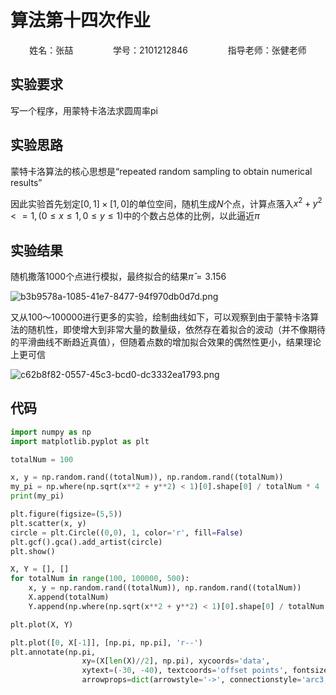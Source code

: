 # 算法第十四次作业

<center>姓名：张喆	&emsp;&emsp;&emsp;&emsp;	学号：2101212846	&emsp;&emsp;&emsp;&emsp;	指导老师：张健老师</center>

## 实验要求

写一个程序，用蒙特卡洛法求圆周率pi

## 实验思路

蒙特卡洛算法的核心思想是“repeated random sampling to obtain numerical results”

因此实验首先划定$[0,1]\times[1,0]$的单位空间，随机生成$N$个点，计算点落入$x^2+y^2<=1, (0 \leq x \leq 1,0\leq y \le1)$中的个数占总体的比例，以此逼近$\pi$

## 实验结果

随机撒落1000个点进行模拟，最终拟合的结果$\hat \pi = 3.156$

![b3b9578a-1085-41e7-8477-94f970db0d7d.png](https://upload-images.jianshu.io/upload_images/12014150-5175a7e1d63c0917.png?imageMogr2/auto-orient/strip%7CimageView2/2/w/1240)

又从100～100000进行更多的实验，绘制曲线如下，可以观察到由于蒙特卡洛算法的随机性，即使增大到非常大量的数量级，依然存在着拟合的波动（并不像期待的平滑曲线不断趋近真值），但随着点数的增加拟合效果的偶然性更小，结果理论上更可信

![c62b8f82-0557-45c3-bcd0-dc3332ea1793.png](https://upload-images.jianshu.io/upload_images/12014150-bc01fbdfc17727d9.png?imageMogr2/auto-orient/strip%7CimageView2/2/w/1240)

## 代码

```python
import numpy as np
import matplotlib.pyplot as plt

totalNum = 100

x, y = np.random.rand((totalNum)), np.random.rand((totalNum))
my_pi = np.where(np.sqrt(x**2 + y**2) < 1)[0].shape[0] / totalNum * 4
print(my_pi)

plt.figure(figsize=(5,5))
plt.scatter(x, y)
circle = plt.Circle((0,0), 1, color='r', fill=False)
plt.gcf().gca().add_artist(circle)
plt.show()
```

```python
X, Y = [], []
for totalNum in range(100, 100000, 500):
    x, y = np.random.rand((totalNum)), np.random.rand((totalNum))
    X.append(totalNum)
    Y.append(np.where(np.sqrt(x**2 + y**2) < 1)[0].shape[0] / totalNum * 4)

plt.plot(X, Y)

plt.plot([0, X[-1]], [np.pi, np.pi], 'r--')
plt.annotate(np.pi,
                xy=(X[len(X)//2], np.pi), xycoords='data', 
                xytext=(-30, -40), textcoords='offset points', fontsize=16,
                arrowprops=dict(arrowstyle='->', connectionstyle='arc3, rad=.2'))
```

